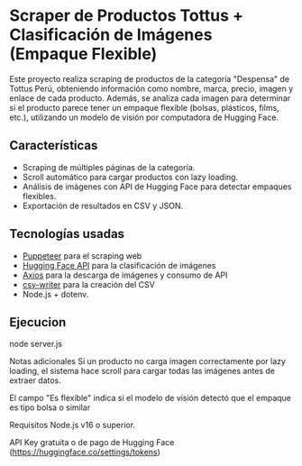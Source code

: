 # Scraper de Productos Tottus + Clasificación de Imágenes (Empaque Flexible)

Este proyecto realiza scraping de productos de la categoría "Despensa" de Tottus Perú, obteniendo información como nombre, marca, precio, imagen y enlace de cada producto. Además, se analiza cada imagen para determinar si el producto parece tener un empaque flexible (bolsas, plásticos, films, etc.), utilizando un modelo de visión por computadora de Hugging Face.

## Características

- Scraping de múltiples páginas de la categoría.
- Scroll automático para cargar productos con lazy loading.
- Análisis de imágenes con API de Hugging Face para detectar empaques flexibles.
- Exportación de resultados en CSV y JSON.
  
## Tecnologías usadas

- [Puppeteer](https://pptr.dev/) para el scraping web
- [Hugging Face API](https://huggingface.co/models) para la clasificación de imágenes
- [Axios](https://axios-http.com/) para la descarga de imágenes y consumo de API
- [csv-writer](https://www.npmjs.com/package/csv-writer) para la creación del CSV
- Node.js + dotenv.

## Ejecucion

node server.js

Notas adicionales
Si un producto no carga imagen correctamente por lazy loading, el sistema hace scroll para cargar todas las imágenes antes de extraer datos.

El campo "Es flexible" indica si el modelo de visión detectó que el empaque es tipo bolsa o similar

Requisitos
Node.js v16 o superior.

API Key gratuita o de pago de Hugging Face (https://huggingface.co/settings/tokens)